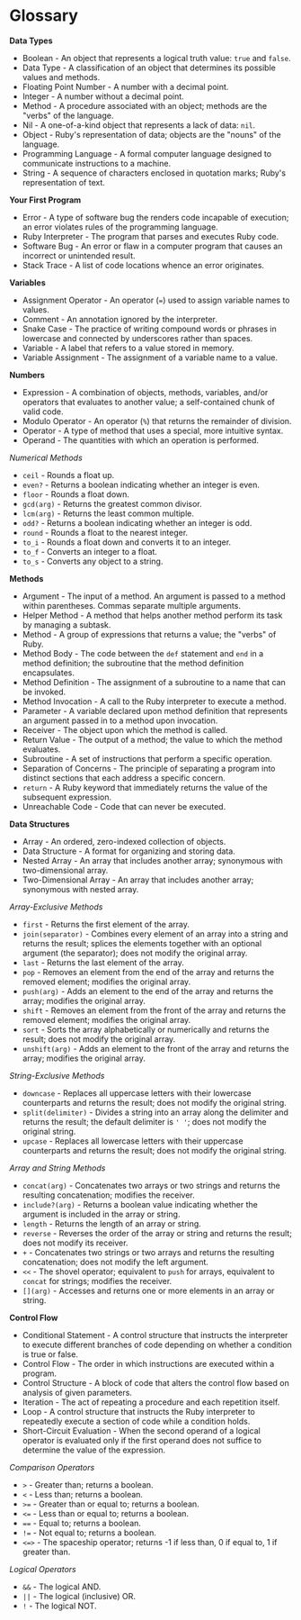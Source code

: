 # Glossary


__Data Types__

* Boolean - An object that represents a logical truth value: `true` and `false`.
* Data Type - A classification of an object that determines its possible values and methods.
* Floating Point Number - A number with a decimal point.
* Integer - A number without a decimal point.
* Method - A procedure associated with an object; methods are the "verbs" of the language.
* Nil - A one-of-a-kind object that represents a lack of data: `nil`.
* Object - Ruby's representation of data; objects are the "nouns" of the language.
* Programming Language - A formal computer language designed to communicate instructions to a machine.
* String - A sequence of characters enclosed in quotation marks; Ruby's representation of text.


__Your First Program__

* Error - A type of software bug the renders code incapable of execution; an error violates rules of the programming language.
* Ruby Interpreter - The program that parses and executes Ruby code.
* Software Bug - An error or flaw in a computer program that causes an incorrect or unintended result.
* Stack Trace - A list of code locations whence an error originates.


__Variables__

* Assignment Operator - An operator (`=`) used to assign variable names to values.
* Comment - An annotation ignored by the interpreter.
* Snake Case - The practice of writing compound words or phrases in lowercase and connected by underscores rather than spaces.
* Variable - A label that refers to a value stored in memory.
* Variable Assignment - The assignment of a variable name to a value.


__Numbers__

* Expression - A combination of objects, methods, variables, and/or operators that evaluates to another value; a self-contained chunk of valid code.
* Modulo Operator - An operator (`%`) that returns the remainder of division.
* Operator - A type of method that uses a special, more intuitive syntax.
* Operand - The quantities with which an operation is performed.

_Numerical Methods_
* `ceil` - Rounds a float up.
* `even?` - Returns a boolean indicating whether an integer is even.
* `floor` - Rounds a float down.
* `gcd(arg)` - Returns the greatest common divisor.
* `lcm(arg)` - Returns the least common multiple.
* `odd?` - Returns a boolean indicating whether an integer is odd.
* `round` - Rounds a float to the nearest integer.
* `to_i` - Rounds a float down and converts it to an integer.
* `to_f` - Converts an integer to a float.
* `to_s` - Converts any object to a string.


__Methods__

* Argument - The input of a method. An argument is passed to a method within parentheses. Commas separate multiple arguments.
* Helper Method - A method that helps another method perform its task by managing a subtask.
* Method - A group of expressions that returns a value; the "verbs" of Ruby.
* Method Body - The code between the `def` statement and `end` in a method definition; the subroutine that the method definition encapsulates.
* Method Definition - The assignment of a subroutine to a name that can be invoked.
* Method Invocation - A call to the Ruby interpreter to execute a method.
* Parameter - A variable declared upon method definition that represents an argument passed in to a method upon invocation.
* Receiver - The object upon which the method is called.
* Return Value - The output of a method; the value to which the method evaluates.
* Subroutine - A set of instructions that perform a specific operation.
* Separation of Concerns - The principle of separating a program into distinct sections that each address a specific concern.
* `return` - A Ruby keyword that immediately returns the value of the subsequent expression.
* Unreachable Code - Code that can never be executed.


__Data Structures__

* Array - An ordered, zero-indexed collection of objects.
* Data Structure - A format for organizing and storing data.
* Nested Array - An array that includes another array; synonymous with two-dimensional array.
* Two-Dimensional Array - An array that includes another array; synonymous with nested array.

_Array-Exclusive Methods_
* `first` - Returns the first element of the array.
* `join(separator)` - Combines every element of an array into a string and returns the result; splices the elements together with an optional argument (the separator); does not modify the original array.
* `last` - Returns the last element of the array.
* `pop` - Removes an element from the end of the array and returns the removed element; modifies the original array.
* `push(arg)` - Adds an element to the end of the array and returns the array; modifies the original array.
* `shift` - Removes an element from the front of the array and returns the removed element; modifies the original array.
* `sort` - Sorts the array alphabetically or numerically and returns the result; does not modify the original array.
* `unshift(arg)` - Adds an element to the front of the array and returns the array; modifies the original array.

_String-Exclusive Methods_
* `downcase` - Replaces all uppercase letters with their lowercase counterparts and returns the result; does not modify the original string.
* `split(delimiter)` - Divides a string into an array along the delimiter and returns the result; the default delimiter is `' '`; does not modify the original string.
* `upcase` - Replaces all lowercase letters with their uppercase counterparts and returns the result; does not modify the original string.

_Array and String Methods_
* `concat(arg)` - Concatenates two arrays or two strings and returns the resulting concatenation; modifies the receiver.
* `include?(arg)` - Returns a boolean value indicating whether the argument is included in the array or string.
* `length` - Returns the length of an array or string.
* `reverse` - Reverses the order of the array or string and returns the result; does not modify its receiver.
* `+` - Concatenates two strings or two arrays and returns the resulting concatenation; does not modify the left argument.
* `<<` - The shovel operator; equivalent to `push` for arrays, equivalent to `concat` for strings; modifies the receiver.
* `[](arg)` - Accesses and returns one or more elements in an array or string.


__Control Flow__

* Conditional Statement - A control structure that instructs the interpreter to execute different branches of code depending on whether a condition is true or false.
* Control Flow - The order in which instructions are executed within a program.
* Control Structure - A block of code that alters the control flow based on analysis of given parameters.
* Iteration - The act of repeating a procedure and each repetition itself.
* Loop - A control structure that instructs the Ruby interpreter to repeatedly execute a section of code while a condition holds.
* Short-Circuit Evaluation - When the second operand of a logical operator is evaluated only if the first operand does not suffice to determine the value of the expression.


_Comparison Operators_
* `>` - Greater than; returns a boolean.
* `<` - Less than; returns a boolean.
* `>=` - Greater than or equal to; returns a boolean.
* `<=` - Less than or equal to; returns a boolean.
* `==` - Equal to; returns a boolean.
* `!=` - Not equal to; returns a boolean.
* `<=>` - The spaceship operator; returns -1 if less than, 0 if equal to, 1 if greater than.

_Logical Operators_
* `&&` - The logical AND.
* `||` - The logical (inclusive) OR.
* `!` - The logical NOT.
